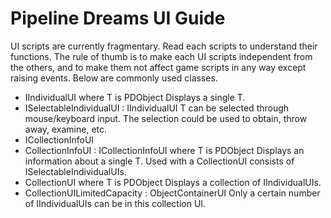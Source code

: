 # Pipeline Dreams UI Guide
UI scripts are currently fragmentary. Read each scripts to understand their functions. The rule of thumb is to make each UI scripts independent from the others, and to make them not affect game scripts in any way except raising events.
Below are commonly used classes.
- IIndividualUI<T> where T is PDObject
Displays a single T.
- ISelectableIndividualUI<T> : IIndividualUI<T>
T can be selected through mouse/keyboard input. The selection could be used to obtain, throw away, examine, etc.
- ICollectionInfoUI
- CollectionInfoUI<T> : ICollectionInfoUI where T is PDObject 
Displays an information about a single T. Used with a CollectionUI consists of ISelectableIndividualUIs.
- CollectionUI<T> where T is PDObject
Displays a collection of IIndividualUIs.
- CollectionUILimitedCapacity<T> : ObjectContainerUI<T>
Only a certain number of IIndividualUIs can be in this collection UI.